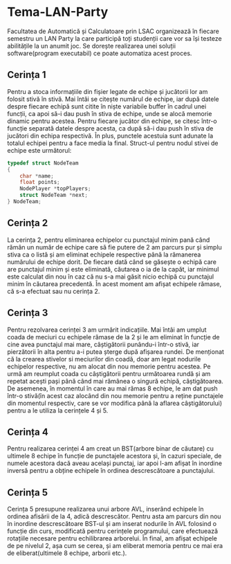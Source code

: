 # Tema-LAN-Party
  Facultatea de Automatică și Calculatoare prin LSAC organizează în fiecare semestru un LAN Party la care participă toți studenții care vor sa își testeze abilitățile la un anumit joc. Se dorește realizarea unei soluții software(program executabil) ce poate automatiza acest proces.
## Cerința 1
  Pentru a stoca informațiile din fișier legate de echipe și jucătorii lor am folosit stivă în stivă. Mai întâi se citește numărul de echipe, iar după datele despre fiecare echipă sunt citite în niște variabile buffer în cadrul unei funcții, ca apoi să-i dau push în stiva de echipe, unde se alocă memorie dinamic pentru acestea. Pentru fiecare jucător din echipe, se citesc într-o funcție separată datele despre acesta, ca după să-i dau push în stiva de jucători din echipa respectivă. În plus, punctele acestuia sunt adunate la totalul echipei pentru a face media la final.
    Struct-ul pentru nodul stivei de echipe este următorul:
```c
typedef struct NodeTeam
{
    char *name;
    float points;
    NodePlayer *topPlayers;
    struct NodeTeam *next;
} NodeTeam;
```
## Cerința 2
  La cerința 2, pentru eliminarea echipelor cu punctajul minim pană când rămân un număr de echipe care să fie putere de 2 am parcurs pur și simplu stiva ca o listă și am eliminat echipele respective până la rămanerea numărului de echipe dorit. De fiecare dată când se găsește o echipă care are punctajul minim și este eliminată, căutarea o ia de la capăt, iar minimul este calculat din nou în caz că nu s-a mai găsit nicio echipă cu punctajul minim în căutarea precedentă.
  În acest moment am afișat echipele rămase, că s-a efectuat sau nu cerința 2.
## Cerința 3
  Pentru rezolvarea cerinței 3 am urmărit indicațiile. Mai întâi am umplut coada de meciuri cu echipele rămase de la 2 și le am eliminat în funcție de cine avea punctajul mai mare, câștigătorii punându-i într-o stivă, iar pierzătorii în alta pentru a-i putea șterge după afișarea rundei. De menționat că la crearea stivelor si meciurilor din coadă, doar am legat nodurile echipelor respective, nu am alocat din nou memorie pentru acestea. Pe urmă am reumplut coada cu câștigătorii pentru următoarea rundă și am repetat acești pași până când mai rămânea o singură echipă, câștigătoarea. 
  De asemenea, în momentul în care au mai rămas 8 echipe, le am dat push într-o stivă(în acest caz alocând din nou memorie pentru a reține punctajele din momentul respectiv, care se vor modifica până la aflarea câștigătorului) pentru a le utiliza la cerințele 4 și 5.
## Cerința 4
  Pentru realizarea cerinței 4 am creat un BST(arbore binar de căutare) cu ultimele 8 echipe în funcție de punctajele acestora și, în cazuri speciale, de numele acestora dacă aveau același punctaj, iar apoi l-am afișat în inordine inversă pentru a obține echipele în ordinea descrescătoare a punctajului.
## Cerința 5
  Cerința 5 presupune realizarea unui arbore AVL, inserând echipele în ordinea afisării de la 4, adică descrescător. Pentru asta am parcurs din nou în inordine descrescătoare BST-ul și am inserat nodurile în AVL folosind o funcție din curs, modificată pentru cerințele programului, care efectuează rotațiile necesare pentru echilibrarea arborelui. În final, am afișat echipele de pe nivelul 2, așa cum se cerea, și am eliberat memoria pentru ce mai era de eliberat(ultimele 8 echipe, arborii etc.).
